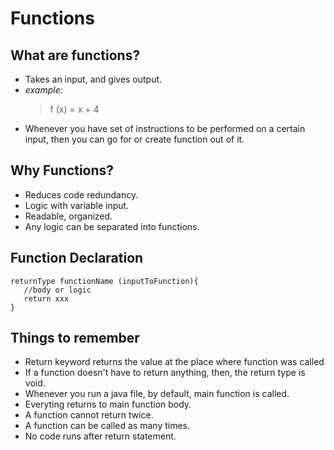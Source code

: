 # Functions
## What are functions?
- Takes an input, and gives output.
- _example:_ 
    > f (x) = x + 4
- Whenever you have set of instructions to be performed on a certain input, then you can go for or create function out of it.
## Why Functions?
- Reduces code redundancy.
- Logic with variable input.
- Readable, organized.
- Any logic can be separated into functions.

## Function Declaration
```
returnType functionName (inputToFunction){
   //body or logic
   return xxx
}
```
## Things to remember
- Return keyword returns the value at the place where function was called
- If a function doesn't have to return anything, then, the return type is void.
- Whenever you run a java file, by default, main function is called.
- Everyting returns to main function body.
- A function cannot return twice.
- A function can be called as many times.
- No code runs after return statement.

